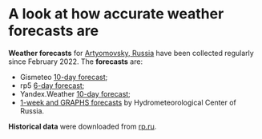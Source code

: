 # A look at how accurate weather forecasts are

**Weather forecasts** for [Artyomovsky, Russia](https://en.wikipedia.org/wiki/Artyomovsky,_Sverdlovsk_Oblast) have been collected regularly since February 2022. The **forecasts** are:
- Gismeteo [10-day forecast](https://www.gismeteo.com/weather-artemovsky-4495/tomorrow);
- rp5 [6-day forecast](https://rp5.ru/Weather_in_Artyomovsky);
- Yandex.Weather [10-day forecast](https://yandex.com/weather/artyomovsky/details);
- [1-week and GRAPHS forecasts](https://meteoinfo.ru/en/forecasts-eng/russia/sverdlovsk-area/artenovsky) by Hydrometeorological Center of Russia.

**Historical data** were downloaded from [rp.ru](https://rp5.ru/%D0%90%D1%80%D1%85%D0%B8%D0%B2_%D0%BF%D0%BE%D0%B3%D0%BE%D0%B4%D1%8B_%D0%B2_%D0%90%D1%80%D1%82%D0%B5%D0%BC%D0%BE%D0%B2%D1%81%D0%BA%D0%BE%D0%BC).
